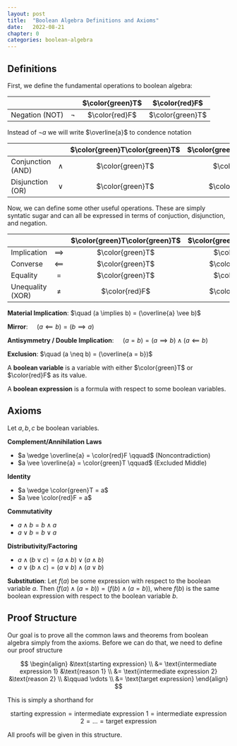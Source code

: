 ```yaml
---
layout: post
title:  "Boolean Algebra Definitions and Axioms"
date:   2022-08-21
chapter: 0
categories: boolean-algebra
---
```


## Definitions

First, we define the fundamental operations to boolean algebra:

|                |        | $\color{green}T$ | $\color{red}F$   |
|----------------|:------:|:----------------:|:----------------:|
| Negation (NOT) | $\neg$ | $\color{red}F$   | $\color{green}T$ |

Instead of $\neg a$ we will write $\overline{a}$ to condence notation

|                   |          | $\color{green}T\color{green}T$ | $\color{green}T\color{red}F$ | $\color{red}F\color{green}T$ | $\color{red}F\color{red}F$ |
|-------------------|:--------:|:------------------------------:|:----------------------------:|:----------------------------:|:--------------------------:|
| Conjunction (AND) | $\wedge$ | $\color{green}T$               | $\color{red}F$               | $\color{red}F$               | $\color{red}F$             |
| Disjunction (OR)  | $\vee$   | $\color{green}T$               | $\color{green}T$             | $\color{green}T$             | $\color{red}F$             |

Now, we can define some other useful operations. These are simply syntatic sugar and can all be expressed in terms of conjuction, disjunction, and negation.

|                   |              | $\color{green}T\color{green}T$ | $\color{green}T\color{red}F$ | $\color{red}F\color{green}T$ | $\color{red}F\color{red}F$ |
|-------------------|:------------:|:------------------------------:|:----------------------------:|:----------------------------:|:--------------------------:|
| Implication       | $\implies$   | $\color{green}T$               | $\color{red}F$               | $\color{green}T$             | $\color{green}T$           |
| Converse          | $\impliedby$ | $\color{green}T$               | $\color{green}T$             | $\color{red}F$               | $\color{green}T$           |
| Equality          | $=$          | $\color{green}T$               | $\color{red}F$               | $\color{red}F$               | $\color{green}T$           |
| Unequality (XOR)  | $\neq$       | $\color{red}F$                 | $\color{green}T$             | $\color{green}T$             | $\color{red}F$             |

**Material Implication**: $\quad (a \implies b) = (\overline{a} \vee b)$

**Mirror**: $\quad (a \impliedby b) = (b \implies a)$

**Antisymmetry / Double Implication**: $\quad (a = b) = (a \implies b) \wedge (a \impliedby b)$

**Exclusion**: $\quad (a \neq b) = (\overline{a = b})$

A **boolean variable** is a variable with either $\color{green}T$ or $\color{red}F$ as its value.

A **boolean expression** is a formula with respect to some boolean variables.

## Axioms

Let $a, b, c$ be boolean variables.

**Complement/Annihilation Laws**
  * $a \wedge \overline{a} = \color{red}F \qquad$ (Noncontradiction)
  * $a \vee \overline{a} = \color{green}T \qquad$ (Excluded Middle)

**Identity**
  * $a \wedge \color{green}T = a$
  * $a \vee \color{red}F = a$

**Commutativity**
  * $a \wedge b = b \wedge a$
  * $a \vee b = b \vee a$

**Distributivity/Factoring**
  * $a \wedge (b \vee c) = (a \wedge b) \vee (a \wedge b)$
  * $a \vee (b \wedge c) = (a \vee b) \wedge (a \vee b)$

**Substitution**: Let $f(a)$ be some expression with respect to the boolean variable $a$. Then $(f(a) \wedge (a = b)) = (f(b) \wedge (a = b))$, where $f(b)$ is the same boolean expression with respect to the boolean variable $b$.

## Proof Structure

Our goal is to prove all the common laws and theorems from boolean algebra simply from the axioms. Before we can do that, we need to define our proof structure

$$
\begin{align}
    &\text{starting expression} \\
    &= \text{intermediate expression 1} &\text{reason 1} \\
    &= \text{intermediate expression 2} &\text{reason 2} \\
    &\qquad \vdots \\
    &= \text{target expression}
\end{align}
$$

This is simply a shorthand for 

$$ \text{starting expression} = \text{intermediate expression 1} = \text{intermediate expression 2} = \ldots = \text{target expression} $$

All proofs will be given in this structure.